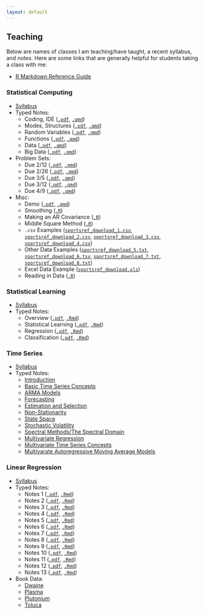 ```yaml
---
layout: default
---
```


Teaching
-------

Below are names of classes I am teaching/have taught, a recent syllabus, and notes. Here are some links that are generally helpful for students taking a class with me:

- [R Markdown Reference Guide](https://www.rstudio.com/wp-content/uploads/2015/03/rmarkdown-reference.pdf)

### Statistical Computing

- [Syllabus](https://maryclare.github.io/content/courses/statisticalcomputing/syllabus/syllabus_535_spring2025.pdf)
- Typed Notes:
  * Coding, IDE ([`.pdf`](https://maryclare.github.io/content/courses/statisticalcomputing/lectures/codingide.pdf), [`.qmd`](https://maryclare.github.io/content/courses/statisticalcomputing/lectures/codingide.qmd))
  * Modes, Structures ([`.pdf`](https://maryclare.github.io/content/courses/statisticalcomputing/lectures/modesstructures.pdf), [`.qmd`](https://maryclare.github.io/content/courses/statisticalcomputing/lectures/modesstructures.qmd))
  * Random Variables ([`.pdf`](https://maryclare.github.io/content/courses/statisticalcomputing/lectures/randomvariables.pdf), [`.qmd`](https://maryclare.github.io/content/courses/statisticalcomputing/lectures/randomvariables.qmd))
  * Functions ([`.pdf`](https://maryclare.github.io/content/courses/statisticalcomputing/lectures/functions.pdf), [`.qmd`](https://maryclare.github.io/content/courses/statisticalcomputing/lectures/functions.qmd))
  * Data ([`.pdf`](https://maryclare.github.io/content/courses/statisticalcomputing/lectures/data.pdf), [`.qmd`](https://maryclare.github.io/content/courses/statisticalcomputing/lectures/data.qmd))
  * Big Data ([`.pdf`](https://maryclare.github.io/content/courses/statisticalcomputing/lectures/bigdata.pdf), [`.qmd`](https://maryclare.github.io/content/courses/statisticalcomputing/lectures/bigdata.qmd))
- Problem Sets:
  * Due 2/12 ([`.pdf`](https://maryclare.github.io/content/courses/statisticalcomputing/problemsets/ps1.pdf), [`.qmd`](https://maryclare.github.io/content/courses/statisticalcomputing/problemsets/ps1.qmd))
  * Due 2/26 ([`.pdf`](https://maryclare.github.io/content/courses/statisticalcomputing/problemsets/ps2.pdf), [`.qmd`](https://maryclare.github.io/content/courses/statisticalcomputing/problemsets/ps2.qmd))
  * Due 3/5 ([`.pdf`](https://maryclare.github.io/content/courses/statisticalcomputing/problemsets/ps3.pdf), [`.qmd`](https://maryclare.github.io/content/courses/statisticalcomputing/problemsets/ps3.qmd))
  * Due 3/12 ([`.pdf`](https://maryclare.github.io/content/courses/statisticalcomputing/problemsets/ps4.pdf), [`.qmd`](https://maryclare.github.io/content/courses/statisticalcomputing/problemsets/ps4.qmd))
  * Due 4/9 ([`.pdf`](https://maryclare.github.io/content/courses/statisticalcomputing/problemsets/ps5.pdf), [`.qmd`](https://maryclare.github.io/content/courses/statisticalcomputing/problemsets/ps5.qmd))
- Misc:
  * Demo ([`.pdf`](https://maryclare.github.io/content/courses/statisticalcomputing/misc/demo.pdf), [`.qmd`](https://maryclare.github.io/content/courses/statisticalcomputing/misc/demo.qmd))
  * Smoothing ([`.R`](https://maryclare.github.io/content/courses/statisticalcomputing/misc/smoothing.R))
  * Making an AR Covariance ([`.R`](https://maryclare.github.io/content/courses/statisticalcomputing/misc/arcovariance.R))
  * Middle Square Method ([`.R`](https://maryclare.github.io/content/courses/statisticalcomputing/misc/middlesquare.R))
  * `.csv` Examples ([`sportsref_download_1.csv`](https://maryclare.github.io/content/courses/statisticalcomputing/misc/sportsref_download_1.csv), [`sportsref_download_2.csv`](https://maryclare.github.io/content/courses/statisticalcomputing/misc/sportsref_download_2.csv), [`sportsref_download_3.csv`](https://maryclare.github.io/content/courses/statisticalcomputing/misc/sportsref_download_3.csv), [`sportsref_download_4.csv`](https://maryclare.github.io/content/courses/statisticalcomputing/misc/sportsref_download_4.csv))
  * Other Data Examples ([`sportsref_download_5.txt`](https://maryclare.github.io/content/courses/statisticalcomputing/misc/sportsref_download_5.txt), [`sportsref_download_6.tsv`](https://maryclare.github.io/content/courses/statisticalcomputing/misc/sportsref_download_6.tsv), [`sportsref_download_7.txt`](https://maryclare.github.io/content/courses/statisticalcomputing/misc/sportsref_download_7.txt), [`sportsref_download_8.txt`](https://maryclare.github.io/content/courses/statisticalcomputing/misc/sportsref_download_8.txt))
  * Excel Data Example ([`sportsref_download.xls`](https://maryclare.github.io/content/courses/statisticalcomputing/misc/sportsref_download.xls))
  * Reading in Data ([`.R`](https://maryclare.github.io/content/courses/statisticalcomputing/misc/reading_data.R))
  
### Statistical Learning

- [Syllabus](https://maryclare.github.io/content/courses/statisticallearning/syllabus/syllabus_statlearn_fall2024.pdf)
- Typed Notes:
  * Overview ([`.pdf`](https://maryclare.github.io/content/courses/statisticallearning/notes/1overview.pdf), [`.Rmd`](https://maryclare.github.io/content/courses/statisticallearning/notes/1overview.Rmd))
  * Statistical Learning ([`.pdf`](https://maryclare.github.io/content/courses/statisticallearning/notes/2statisticallearning.pdf), [`.Rmd`](https://maryclare.github.io/content/courses/statisticallearning/notes/2statisticallearning.Rmd))
  * Regression ([`.pdf`](https://maryclare.github.io/content/courses/statisticallearning/notes/3linearregression.pdf), [`.Rmd`](https://maryclare.github.io/content/courses/statisticallearning/notes/3linearregression.Rmd))
  * Classification ([`.pdf`](https://maryclare.github.io/content/courses/statisticallearning/notes/4classification.pdf), [`.Rmd`](https://maryclare.github.io/content/courses/statisticallearning/notes/4classification.Rmd))

### Time Series

- [Syllabus](https://maryclare.github.io/content/courses/timeseries/syllabus/syllabus_697_spring2022.pdf)
- Typed Notes:
  * [Introduction](https://maryclare.github.io/content/courses/timeseries/notes/1introduction.pdf)
  * [Basic Time Series Concepts](https://maryclare.github.io/content/courses/timeseries/notes/2concepts.pdf)
  * [ARMA Models](https://maryclare.github.io/content/courses/timeseries/notes/3arma.pdf)
  * [Forecasting](https://maryclare.github.io/content/courses/timeseries/notes/4forecasting.pdf)
  * [Estimation and Selection](https://maryclare.github.io/content/courses/timeseries/notes/5estimationselection.pdf)
  * [Non-Stationarity](https://maryclare.github.io/content/courses/timeseries/notes/6nonstationarity.pdf)
  * [State Space](https://maryclare.github.io/content/courses/timeseries/notes/7statespace.pdf)
  * [Stochastic Volatility](https://maryclare.github.io/content/courses/timeseries/notes/8stochasticvolatility.pdf)
  * [Spectral Methods/The Spectral Domain](https://maryclare.github.io/content/courses/timeseries/notes/9spectral.pdf)
  * [Multivariate Regression](https://maryclare.github.io/content/courses/timeseries/notes/10multivariate.pdf)
  * [Multivariate Time Series Concepts](https://maryclare.github.io/content/courses/timeseries/notes/11multivariatetimeseries.pdf)
  * [Multivarate Autoregressive Moving Average Models](https://maryclare.github.io/content/courses/statisticallearning/notes/12varma.pdf)

### Linear Regression

- [Syllabus](https://maryclare.github.io/content/courses/linearregression/syllabus/syllabus_525_spring2023.pdf)
- Typed Notes:
  * Notes 1 ([`.pdf`](https://maryclare.github.io/content/courses/linearregression/notes/notes1.pdf), [`.Rmd`](https://maryclare.github.io/content/courses/linearregression/notes/notes1.Rmd))
  * Notes 2 ([`.pdf`](https://maryclare.github.io/content/courses/linearregression/notes/notes2.pdf), [`.Rmd`](https://maryclare.github.io/content/courses/linearregression/notes/notes2.Rmd))
  * Notes 3 ([`.pdf`](https://maryclare.github.io/content/courses/linearregression/notes/notes3.pdf), [`.Rmd`](https://maryclare.github.io/content/courses/linearregression/notes/notes3.Rmd))
  * Notes 4 ([`.pdf`](https://maryclare.github.io/content/courses/linearregression/notes/notes4.pdf), [`.Rmd`](https://maryclare.github.io/content/courses/linearregression/notes/notes4.Rmd))
  * Notes 5 ([`.pdf`](https://maryclare.github.io/content/courses/linearregression/notes/notes5.pdf), [`.Rmd`](https://maryclare.github.io/content/courses/linearregression/notes/notes5.Rmd))
  * Notes 6 ([`.pdf`](https://maryclare.github.io/content/courses/linearregression/notes/notes6.pdf), [`.Rmd`](https://maryclare.github.io/content/courses/linearregression/notes/notes6.Rmd))
  * Notes 7 ([`.pdf`](https://maryclare.github.io/content/courses/linearregression/notes/notes7.pdf), [`.Rmd`](https://maryclare.github.io/content/courses/linearregression/notes/notes7.Rmd))
  * Notes 8 ([`.pdf`](https://maryclare.github.io/content/courses/linearregression/notes/notes8.pdf), [`.Rmd`](https://maryclare.github.io/content/courses/linearregression/notes/notes8.Rmd))
  * Notes 9 ([`.pdf`](https://maryclare.github.io/content/courses/linearregression/notes/notes9.pdf), [`.Rmd`](https://maryclare.github.io/content/courses/linearregression/notes/notes9.Rmd))
  * Notes 10 ([`.pdf`](https://maryclare.github.io/content/courses/linearregression/notes/notes10.pdf), [`.Rmd`](https://maryclare.github.io/content/courses/linearregression/notes/notes10.Rmd))
  * Notes 11 ([`.pdf`](https://maryclare.github.io/content/courses/linearregression/notes/notes11.pdf), [`.Rmd`](https://maryclare.github.io/content/courses/linearregression/notes/notes11.Rmd))
  * Notes 12 ([`.pdf`](https://maryclare.github.io/content/courses/linearregression/notes/notes12.pdf), [`.Rmd`](https://maryclare.github.io/content/courses/linearregression/notes/notes12.Rmd))
  * Notes 13 ([`.pdf`](https://maryclare.github.io/content/courses/linearregression/notes/notes13.pdf), [`.Rmd`](https://maryclare.github.io/content/courses/linearregression/notes/notes13.Rmd))
- Book Data:
  * [Dwaine](https://maryclare.github.io/content/courses/linearregression/data/dwaine.RData)
  * [Plasma](https://maryclare.github.io/content/courses/linearregression/data/plasma.RData)
  * [Plutonium](https://maryclare.github.io/content/courses/linearregression/data/plutonium.RData)
  * [Toluca](https://maryclare.github.io/content/courses/linearregression/data/toluca.RData)

